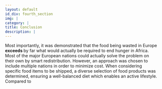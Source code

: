 ```yaml
---
layout: default
id_div: fourth_section
img: |
category: |
title: Conclusion
description: |
---
```

<div class="row">
  <div class="col-sm-12 col-md-2"></div>
  <div class="col-sm-12 col-md-8">
   <p>
    Most importantly, it was demonstrated that the food being wasted in Europe <b> exceeds </b> by far what would actually be required to end hunger in Africa. Most of the major European nations could actually solve the problem on their own by smart redistribution. However, an approach was chosen to include multiple nations in order to minimize cost. When considering specific food items to be shipped, a diverse selection of food products was determined, ensuring a well-balanced diet which enables an active lifestyle. <br>
     Compared to 
    </p>
  </div>
  <div class="col-sm-12 col-md-2"></div>
</div>

<div class="row">
</div>
